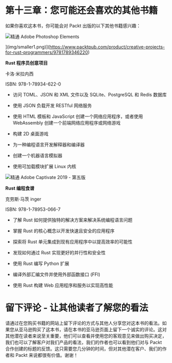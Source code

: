 # 第十三章：您可能还会喜欢的其他书籍

如果你喜欢这本书，你可能会对 Packt 出版的以下其他书籍感兴趣：

![精通 Adobe Photoshop Elements](https://www.packtpub.com/product/rust-programming-cookbook/9781789530667)

](img/smaller1.png)](https://www.packtpub.com/product/creative-projects-for-rust-programmers/9781789346220)

**Rust 程序员创意项目**

卡洛·米拉内西

ISBN: 978-1-78934-622-0

+   访问 TOML、JSON 和 XML 文件以及 SQLite、PostgreSQL 和 Redis 数据库

+   使用 JSON 负载开发 RESTful 网络服务

+   使用 HTML 模板和 JavaScript 创建一个网络应用程序，或者使用 WebAssembly 创建一个前端网络应用程序或网络游戏

+   构建 2D 桌面游戏

+   为一种编程语言开发解释器和编译器

+   创建一个机器语言模拟器

+   使用可加载模块扩展 Linux 内核

![精通 Adobe Captivate 2019 - 第五版](https://www.packtpub.com/product/rust-programming-cookbook/9781789530667)

**Rust 编程食谱**

克劳斯·马茨 inger

ISBN: 978-1-78953-066-7

+   了解 Rust 如何提供独特的解决方案来解决系统编程语言问题

+   掌握 Rust 的核心概念以开发快速且安全的应用程序

+   探索将 Rust 单元集成到现有应用程序中以提高效率的可能性

+   发现如何通过 Rust 实现更好的并行性和安全性

+   使用 Rust 编写 Python 扩展

+   编译外部汇编文件并使用外部函数接口 (FFI)

+   使用 Rust 构建 Web 应用程序和服务以实现高性能

# 留下评论 - 让其他读者了解您的看法

请通过在您购买书籍的网站上留下评论的方式与其他人分享您对这本书的看法。如果您从亚马逊购买了这本书，请在本书的亚马逊页面上留下一个诚实的评论。这对其他潜在读者来说至关重要，他们可以查看并使用您的客观意见来做出购买决定，我们也可以了解客户对我们产品的看法，我们的作者也可以看到他们对与 Packt 合作创建的标题的反馈。这只需要您几分钟的时间，但对其他潜在客户、我们的作者和 Packt 来说都很有价值。谢谢！
